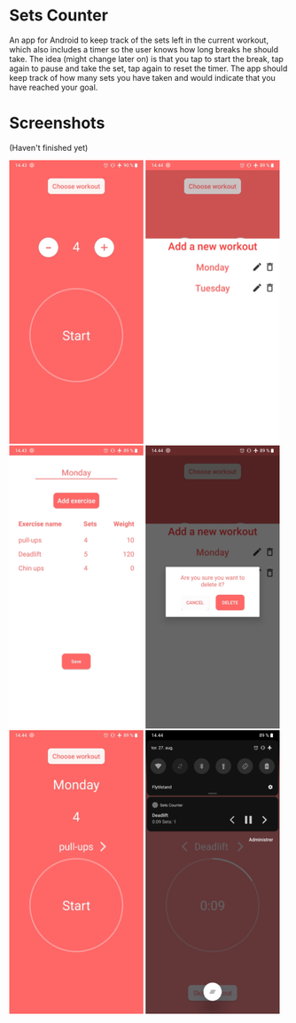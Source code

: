 # Sets Counter

An app for Android to keep track of the sets left in the current workout, which also includes a timer so the user knows how long breaks he should take. The idea (might change later on) is that you tap to start the break, tap again to pause and take the set, tap again to reset the timer. The app should keep track of how many sets you have taken and would indicate that you have reached your goal.

# Screenshots
(Haven't finished yet)

<img src="screenshots/start.png" width="48%"> <img src="screenshots/workout-list.png" width="48%"> 
<img src="screenshots/add-workout.png" width="48%"> <img src="screenshots/delete-workout.png" width="48%"> 
<img src="screenshots/choose-workout.png" width="48%"> <img src="screenshots/notification.png" width="48%">

